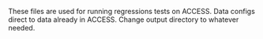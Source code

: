 These files are used for running regressions tests on ACCESS.
Data configs direct to data already in ACCESS. 
Change output directory to whatever needed. 
